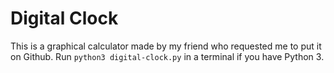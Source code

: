 # Digital Clock

This is a graphical calculator made by my friend who requested me to put it on Github. Run `python3 digital-clock.py` in a terminal if you have Python 3.
